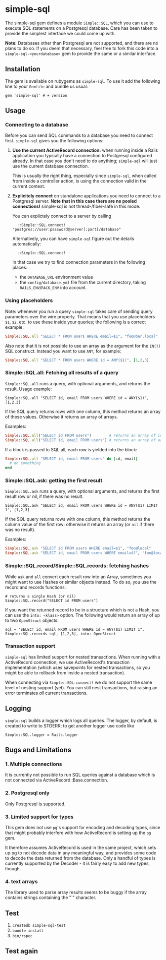 # simple-sql

The simple-sql gem defines a module `Simple::SQL`, which you can use to execute
SQL statements on a Postgresql database. Care has been taken to provide the 
simplest interface we could come up with.

**Note:** Databases other than Postgresql are not supported, and there are no
plans to do so. If you deem that necessary, feel free to fork this code into a
`simple-sql-<yourdatabase>` gem to provide the same or a similar interface.

## Installation

The gem is available on rubygems as `simple-sql`. To use it add the following
line to your `Gemfile` and bundle us usual:

    gem 'simple-sql' # + version

## Usage

### Connecting to a database

Before you can send SQL commands to a database you need to connect first. `simple-sql`
gives you the following options:

1. **Use the current ActiveRecord connection:** when running inside a Rails application
   you typically have a connection to Postgresql configured already. In that case you
   don't need to do anything; `simple-sql` will just use the current database connection.
   
   This is usually the right thing, especially since `simple-sql`, when called from inside
   a controller action, is using the connection valid in the current context.

2. **Explicitely connect** on standalone applications you need to connect to a Postgresql
   server. **Note that in this case there are no pooled connections!** simple-sql is not
   thread-/fiber-safe in this mode.

   You can explictely connect to a server by calling

         ::Simple::SQL.connect! "postgres://user:password@server[:port]/database"

   Alternatively, you can have `simple-sql` figure out the details automatically:

         ::Simple::SQL.connect!

   In that case we try to find connection parameters in the following places:
   
   - the `DATABASE_URL` environment value
   - the `config/database.yml` file from the current directory, taking `RAILS_ENV`/`RACK_ENV` into account.

### Using placeholders

Note: whenever you run a query `simple-sql` takes care of sending query parameters over the wire properly. That means that you use placeholders `$1`, `$2`, etc. to use these inside your queries; the following is a correct example:

```ruby
Simple::SQL.all "SELECT * FROM users WHERE email=$1", "foo@bar.local"
```

Also note that it is not possible to use an array as the argument for the `IN(?)` SQL construct. Instead you want to use `ANY`, for example:

```ruby
Simple::SQL.all "SELECT * FROM users WHERE id = ANY($1)", [1,2,3]
```

### Simple::SQL.all: Fetching all results of a query

`Simple::SQL.all` runs a query, with optional arguments, and returns the result. Usage example:

    Simple::SQL.all "SELECT id, email FROM users WHERE id = ANY($1)", [1,2,3]

If the SQL query returns rows with one column, this method returns an array of these values.
Otherwise it returns an array of arrays.

Examples:

```ruby
Simple::SQL.all("SELECT id FROM users")        # returns an array of id values, but
Simple::SQL.all("SELECT id, email FROM users") # returns an array of arrays `[ <id>, <email> ]`.
```

If a block is passed to SQL.all, each row is yielded into the block:

```ruby
Simple::SQL.all "SELECT id, email FROM users" do |id, email|
  # do something
end
```

### Simple::SQL.ask:  getting the first result

`Simple::SQL.ask` runs a query, with optional arguments, and returns the first result row or nil, if there was no result.

    Simple::SQL.ask "SELECT id, email FROM users WHERE id = ANY($1) LIMIT 1", [1,2,3]

If the SQL query returns rows with one column, this method returns the column value of the first row; otherwise it returns an array (or `nil` if there was no result).

Examples:

```ruby
Simple::SQL.ask "SELECT id FROM users WHERE email=$1", "foo@local"         # returns a number (or `nil`) and
Simple::SQL.ask "SELECT id, email FROM users WHERE email=$?", "foo@local"  # returns an array `[ <id>, <email> ]` (or `nil`)
```

### Simple::SQL.record/Simple::SQL.records:  fetching hashes

While `ask` and `all` convert each result row into an Array, sometimes you might want
to use Hashes or similar objects instead. To do so, you use the record and records functions:

    # returns a single Hash (or nil)
    Simple::SQL.record("SELECT id FROM users") 

If you want the returned record to be in a structure which is not a Hash, you can use
the `into: <klass>` option. The following would return an array of up to two `OpenStruct`
objects:

    sql = "SELECT id, email FROM users WHERE id = ANY($1) LIMIT 1", 
    Simple::SQL.records sql, [1,2,3], into: OpenStruct

### Transaction support

`simple-sql` has limited support for nested transactions. When running with a ActiveRecord
connection, we use ActiveRecord's transaction implementation (which uses savepoints for nested
transactions, so you might be able to rollback from inside a nested transaction).

When connecting via `Simple::SQL.connect!` we do not support the same level of nesting support (yet). You can still nest transactions, but raising an error terminates *all* current transactions. 

## Logging

`simple-sql` builds a logger which logs all queries. The logger, by default, is
created to write to STDERR; to get another logger use code like

    Simple::SQL.logger = Rails.logger

## Bugs and Limitations

### 1. Multiple connections

It is currently not possible to run SQL queries against a database which is not
connected via ActiveRecord::Base.connection.

### 2. Postgresql only

Only Postgresql is supported.

### 3. Limited support for types

This gem does not use `pg`'s support for encoding and decoding types, since
that might probably interfere with how ActiveRecord is setting up the `pg`
gem.

It therefore assumes ActiveRecord is used in the same project, which sets up
pg to not decode data in any meaningful way, and provides some code to decode
the data returned from the database. Only a handful of types is currently
supported by the Decoder - it is fairly easy to add new types, though.

### 4. text arrays

The library used to parse array results seems to be buggy if the array contains
strings containing the "`" character.

## Test

1. `createdb simple-sql-test`
2. `bundle install`
3. `bin/rspec`

## Test again
